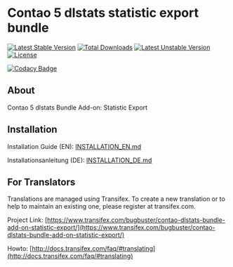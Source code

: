 # Contao 5 dlstats statistic export bundle


[![Latest Stable Version](https://poser.pugx.org/bugbuster/contao-dlstats-statistic-export-bundle/v/stable)](https://packagist.org/packages/bugbuster/contao-dlstats-statistic-export-bundle) [![Total Downloads](https://poser.pugx.org/bugbuster/contao-dlstats-statistic-export-bundle/downloads)](https://packagist.org/packages/bugbuster/contao-dlstats-statistic-export-bundle) [![Latest Unstable Version](https://poser.pugx.org/bugbuster/contao-dlstats-statistic-export-bundle/v/unstable)](https://packagist.org/packages/bugbuster/contao-dlstats-statistic-export-bundle) [![License](https://poser.pugx.org/bugbuster/contao-dlstats-statistic-export-bundle/license)](https://packagist.org/packages/bugbuster/contao-dlstats-statistic-export-bundle) 

[![Codacy Badge](https://api.codacy.com/project/badge/Grade/dcc996c4f7d34c58aa1ac8a5fb764fea)](https://www.codacy.com/manual/BugBuster1701/contao-dlstats-statistic-export-bundle?utm_source=github.com&amp;utm_medium=referral&amp;utm_content=BugBuster1701/contao-dlstats-statistic-export-bundle&amp;utm_campaign=Badge_Grade)


## About

Contao 5 dlstats Bundle Add-on: Statistic Export


## Installation

Installation Guide (EN): [INSTALLATION_EN.md](INSTALLATION_EN.md)

Installationsanleitung (DE): [INSTALLATION_DE.md](INSTALLATION_DE.md)


## For Translators

Translations are managed using Transifex. To create a new translation or to help to maintain an existing one, please register at transifex.com.

Project Link: [https://www.transifex.com/bugbuster/contao-dlstats-bundle-add-on-statistic-export/](https://www.transifex.com/bugbuster/contao-dlstats-bundle-add-on-statistic-export/)

Howto: [http://docs.transifex.com/faq/#translating](http://docs.transifex.com/faq/#translating)
